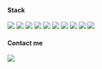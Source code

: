 #### Stack
<img src="https://img.shields.io/badge/javascript-191919" /> <img src="https://img.shields.io/badge/typescript-191919" /> <img src="https://img.shields.io/badge/react-191919" /> <img src="https://img.shields.io/badge/angular-191919" /> <img src="https://img.shields.io/badge/react native-191919" /> <img src="https://img.shields.io/badge/next js-191919" /> <img src="https://img.shields.io/badge/wordpress-191919" /> <img src="https://img.shields.io/badge/sass-191919" /> <img src="https://img.shields.io/badge/tailwind-191919" /> <img src="https://img.shields.io/badge/chakra ui-191919" />



#### Contact me
<a href="https://www.linkedin.com/in/jardelima/" target="_blank"><img src="https://img.shields.io/badge/linkedin-%231081C2?link=https%3A%2F%2Fwww.linkedin.com%2Fin%2Fjardelima%2F" /></a>

